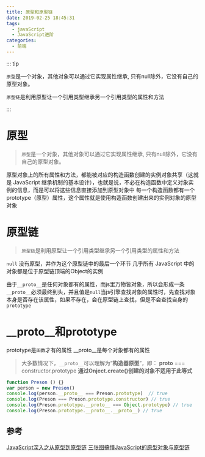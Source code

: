 ```yaml
---
title: 原型和原型链
date: 2019-02-25 18:45:31
tags: 
  - javaScript
  - JavaScript进阶
categories: 
  - 前端
---
```


::: tip

`原型`是一个对象，其他对象可以通过它实现属性继承, 只有null除外，它没有自己的原型对象。 

`原型链`是利用原型让一个引用类型继承另一个引用类型的属性和方法

:::

<!-- more -->

# 原型

> `原型`是一个对象，其他对象可以通过它实现属性继承, 只有null除外，它没有自己的原型对象。

原型对象上的所有属性和方法，都能被对应的构造函数创建的实例对象共享（这就是 JavaScript 继承机制的基本设计），也就是说，不必在构造函数中定义对象实例的信息，而是可以将这些信息直接添加到原型对象中
每一个构造函数都有一个prototype（原型）属性，这个属性就是使用构造函数创建出来的实例对象的原型对象

# 原型链

> `原型链`是利用原型让一个引用类型继承另一个引用类型的属性和方法

`null` 没有原型，并作为这个原型链中的最后一个环节
几乎所有 JavaScript 中的对象都是位于原型链顶端的Object的实例

由于`__proto__`是任何对象都有的属性，而js里万物皆对象，所以会形成一条`__proto__`必须最终到头，并且值是`null`当js引擎查找对象的属性时，先查找对象本身是否存在该属性，如果不存在，会在原型链上查找，但是不会查找自身的`prototype`

# __proto__和prototype

prototype是`函数`才有的属性
__proto__是每个对象都有的属性

> 大多数情况下，`__proto__`可以理解为“**构造器原型**”，即：
 __proto__ === constructor.prototype
> **通过Onject.create()创建的对象不适用于此等式**

```js
function Preson () {}
var person = new Preson()
console.log(person.__proto__ === Preson.prototype)  // true
console.log(Preson === Preson.prototype.constructor) // true
console.log(Preson.prototype.__proto__ === Object.prototype) // true
console.log(Preson.prototype.__proto__.__proto__) // true
```

## 参考

[JavaScript深入之从原型到原型链](https://github.com/mqyqingfeng/Blog/issues/2)
[三张图搞懂JavaScript的原型对象与原型链](https://www.cnblogs.com/shuiyi/p/5305435.html)
